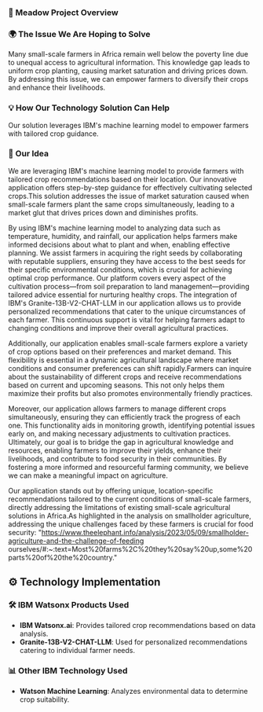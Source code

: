 ### 🌱 Meadow Project Overview

### 🌍 The Issue We Are Hoping to Solve
Many small-scale farmers in Africa remain well below the poverty line due to unequal access to agricultural information. This knowledge gap leads to uniform crop planting, causing market saturation and driving prices down. By addressing this issue, we can empower farmers to diversify their crops and enhance their livelihoods.

### 💡 How Our Technology Solution Can Help
Our solution leverages IBM's machine learning model to empower farmers with tailored crop guidance.

### 🌿 Our Idea
We are leveraging IBM's machine learning model to provide farmers with tailored crop recommendations based on their location. Our innovative application offers step-by-step guidance for effectively cultivating selected crops.This solution addresses the issue of market saturation caused when small-scale farmers plant the same crops simultaneously, leading to a market glut that drives prices down and diminishes profits. 

By using IBM's machine learning model to analyzing data such as temperature, humidity, and rainfall, our application helps farmers make informed decisions about what to plant and when, enabling effective planning. We assist farmers in acquiring the right seeds by collaborating with reputable suppliers, ensuring they have access to the best seeds for their specific environmental conditions, which is crucial for achieving optimal crop performance. Our platform covers every aspect of the cultivation process—from soil preparation to land management—providing tailored advice essential for nurturing healthy crops. The integration of IBM's Granite-13B-V2-CHAT-LLM in our application allows us to provide personalized recommendations that cater to the unique circumstances of each farmer. This continuous support is vital for helping farmers adapt to changing conditions and improve their overall agricultural practices.

Additionally, our application enables small-scale farmers explore a variety of crop options based on their preferences and market demand. This flexibility is essential in a dynamic agricultural landscape where market conditions and consumer preferences can shift rapidly.Farmers can inquire about the sustainability of different crops and receive recommendations based on current and upcoming seasons. This not only helps them maximize their profits but also promotes environmentally friendly practices. 

Moreover, our application allows farmers to manage different crops simultaneously, ensuring they can efficiently track the progress of each one. This functionality aids in monitoring growth, identifying potential issues early on, and making necessary adjustments to cultivation practices. Ultimately, our goal is to bridge the gap in agricultural knowledge and resources, enabling farmers to improve their yields, enhance their livelihoods, and contribute to food security in their communities. By fostering a more informed and resourceful farming community, we believe we can make a meaningful impact on agriculture. 

Our application stands out by offering unique, location-specific recommendations tailored to the current conditions of small-scale farmers, directly addressing the limitations of existing small-scale agricultural solutions in Africa.As highlighted in the analysis on smallholder agriculture, addressing the unique challenges faced by these farmers is crucial for food security: "https://www.theelephant.info/analysis/2023/05/09/smallholder-agriculture-and-the-challenge-of-feeding 
ourselves/#:~:text=Most%20farms%2C%20they%20say%20up,some%20parts%20of%20the%20country."

## ⚙️ Technology Implementation

### 🛠️ IBM Watsonx Products Used
- **IBM Watsonx.ai**: Provides tailored crop recommendations based on data analysis.
- **Granite-13B-V2-CHAT-LLM**: Used for personalized recommendations catering to individual farmer needs.

### 📊 Other IBM Technology Used
- **Watson Machine Learning**: Analyzes environmental data to determine crop suitability.


